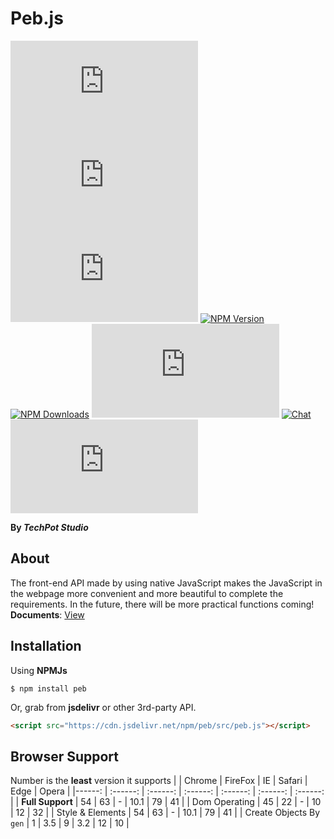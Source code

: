 # Peb.js
[![Stars](https://img.shields.io/github/stars/TechPot-Studio/peb.js?logo=github&style=for-the-badge)]()
[![Forks](https://img.shields.io/github/forks/TechPot-Studio/peb.js?label=Fork&logo=github&style=for-the-badge)]()
[![Issues](https://img.shields.io/github/issues/TechPot-Studio/peb.js?logo=github&style=for-the-badge)](https://github.com/TechPot-Studio/peb.js/issues)
[![NPM Version](https://img.shields.io/npm/v/peb?logo=npm&style=for-the-badge)](https://www.npmjs.com/package/peb.js)
[![NPM Downloads](https://img.shields.io/npm/dw/peb?logo=npm&style=for-the-badge)](https://www.npmjs.com/package/peb.js)
[![License](https://img.shields.io/github/license/TechPot-Studio/peb.js?style=for-the-badge)](./LICENSE)
[![Chat](https://img.shields.io/discord/711002879670091868?logo=discord&logoColor=fff&style=for-the-badge)](https://discord.gg/nS6qYuu)
[![Contributers](https://img.shields.io/github/contributors-anon/TechPot-Studio/peb.js?logo=github&style=for-the-badge)]()  
  
**By *TechPot Studio***  
  
## About
The front-end API made by using native JavaScript makes the JavaScript in the webpage more convenient and more beautiful to complete the requirements. In the future, there will be more practical functions coming!  
**Documents**: [View](./docs)
## Installation
Using **NPMJs**
```shell
$ npm install peb
```
Or, grab from **jsdelivr** or other 3rd-party API.
```html
<script src="https://cdn.jsdelivr.net/npm/peb/src/peb.js"></script>
```
## Browser Support
Number is the **least** version it supports
|  | Chrome | FireFox | IE | Safari | Edge | Opera |
|------: | :------: | :------: | :------: | :------: | :------: | :------: |
| **Full Support** | 54 | 63 | - | 10.1 | 79 | 41 |
| Dom Operating | 45 | 22 | - | 10 | 12 | 32 |
| Style & Elements | 54 | 63 | - | 10.1 | 79 | 41 |
| Create Objects By `gen` | 1 | 3.5 | 9 | 3.2 | 12 | 10 |

